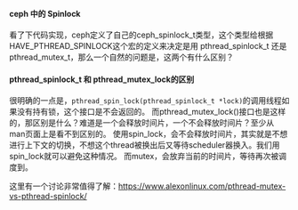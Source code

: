 #### ceph 中的 Spinlock
看了下代码实现，ceph定义了自己的ceph_spinlock_t类型，这个类型给根据 HAVE_PTHREAD_SPINLOCK这个宏的定义来决定是用
pthread_spinlock_t 还是pthread_mutex_t，那么一个自然的问题是，这两个有什么区别？

#### pthread_spinlock_t 和 pthread_mutex_lock的区别
很明确的一点是，`pthread_spin_lock(pthread_spinlock_t *lock)`的调用线程如果没有持有锁，这个接口是不会返回的。
而pthread_mutex_lock()接口也是这样的，那区别是什么？难道是一个会释放时间片，一个不会释放时间片？至少从man页面上是看不到区别的。
使用spin_lock，会不会释放时间片，其实就是不想进行上下文的切换，不想这个thread被换出后又等待scheduler器换入。我们用spin_lock就可以避免这种情况。
而mutex，会放弃当前的时间片，等待再次被调度到。

这里有一个讨论非常值得了解：https://www.alexonlinux.com/pthread-mutex-vs-pthread-spinlock/

